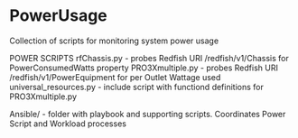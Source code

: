 # PowerUsage
Collection of scripts for monitoring system power usage

POWER SCRIPTS
rfChassis.py - probes Redfish URI /redfish/v1/Chassis for PowerConsumedWatts property
PRO3Xmultiple.py - probes Redfish URI /redfish/v1/PowerEquipment for per Outlet Wattage used
universal_resources.py - include script with functiond definitions for PRO3Xmultiple.py

Ansible/ - folder with playbook and supporting scripts. Coordinates Power Script and Workload processes

